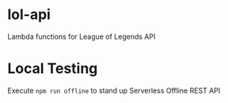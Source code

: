 # lol-api

Lambda functions for League of Legends API

# Local Testing
Execute `npm run offline` to stand up Serverless Offline REST API